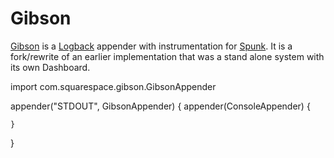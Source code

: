 # Gibson

[Gibson](http://en.wikipedia.org/wiki/Hackers_\(film\)) is a [Logback](http://logback.qos.ch) 
appender with instrumentation for [Spunk](http://www.splunk.com). It is a fork/rewrite of an 
earlier implementation that was a stand alone system with its own Dashboard.

  import com.squarespace.gibson.GibsonAppender
  
  appender("STDOUT", GibsonAppender) {
    appender(ConsoleAppender) {
    
    }
  }